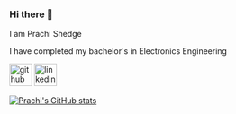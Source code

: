 ### Hi there 👋

I am Prachi Shedge

I have completed my bachelor's in Electronics Engineering

[<img src='https://cdn.jsdelivr.net/npm/simple-icons@3.0.1/icons/github.svg' alt='github' height='40'>](https://github.com/prachi558)  [<img src='https://cdn.jsdelivr.net/npm/simple-icons@3.0.1/icons/linkedin.svg' alt='linkedin' height='40'>](https://www.linkedin.com/in/priya-bhatia-5057a0116/)

[![Prachi's GitHub stats](https://github-readme-stats.vercel.app/api?username=prachi558)](https://github.com/prachi558)





